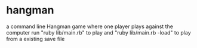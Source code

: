 # hangman
a command line Hangman game where one player plays against the computer
run "ruby lib/main.rb" to play and "ruby lib/main.rb -load" to play from a existing save file

